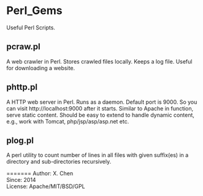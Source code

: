 Perl_Gems
=========

Useful Perl Scripts.

pcraw.pl 
--------
A web crawler in Perl. Stores crawled files locally. Keeps a log file. Useful for downloading a website.

phttp.pl
--------
A HTTP web server in Perl. Runs as a daemon. Default port is 9000. So you can visit http://localhost:9000 after it starts. Similar to Apache in function, serve static content. Should be easy to extend to handle dynamic content, e.g., work with Tomcat, php/jsp/asp/asp.net etc.

plog.pl
-------
A perl utility to count number of lines in all files with given suffix(es) in a directory and sub-directories recursively.

=======
Author: X. Chen  
Since: 2014  
License: Apache/MIT/BSD/GPL
